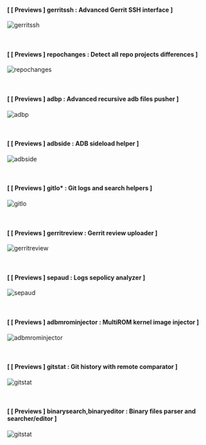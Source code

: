 #### [ [ Previews ] gerritssh : Advanced Gerrit SSH interface ]

<!-- Indent -->
![gerritssh](https://github.com/AdrianDC/android_development_shell_tools/raw/master/docs/assets/previews/gerritssh.png)
<!-- /Indent -->

<br />

#### [ [ Previews ] repochanges : Detect all repo projects differences ]

<!-- Indent -->
![repochanges](https://github.com/AdrianDC/android_development_shell_tools/raw/master/docs/assets/previews/repochanges.png)
<!-- /Indent -->

<br />

#### [ [ Previews ] adbp : Advanced recursive adb files pusher ]

<!-- Indent -->
![adbp](https://github.com/AdrianDC/android_development_shell_tools/raw/master/docs/assets/previews/adbp.png)
<!-- /Indent -->

<br />

#### [ [ Previews ] adbside : ADB sideload helper ]

<!-- Indent -->
![adbside](https://github.com/AdrianDC/android_development_shell_tools/raw/master/docs/assets/previews/adbside.png)
<!-- /Indent -->

<br />

#### [ [ Previews ] gitlo* : Git logs and search helpers ]

<!-- Indent -->
![gitlo](https://github.com/AdrianDC/android_development_shell_tools/raw/master/docs/assets/previews/gitlo.png)
<!-- /Indent -->

<br />

#### [ [ Previews ] gerritreview : Gerrit review uploader ]

<!-- Indent -->
![gerritreview](https://github.com/AdrianDC/android_development_shell_tools/raw/master/docs/assets/previews/gerritreview.png)
<!-- /Indent -->

<br />

#### [ [ Previews ] sepaud : Logs sepolicy analyzer ]

<!-- Indent -->
![sepaud](https://github.com/AdrianDC/android_development_shell_tools/raw/master/docs/assets/previews/sepaud.png)
<!-- /Indent -->

<br />

#### [ [ Previews ] adbmrominjector : MultiROM kernel image injector ]

<!-- Indent -->
![adbmrominjector](https://github.com/AdrianDC/android_development_shell_tools/raw/master/docs/assets/previews/adbmrominjector.png)
<!-- /Indent -->

<br />

#### [ [ Previews ] gitstat : Git history with remote comparator ]

<!-- Indent -->
![gitstat](https://github.com/AdrianDC/android_development_shell_tools/raw/master/docs/assets/previews/gitstat.png)
<!-- /Indent -->

<br />

#### [ [ Previews ] binarysearch,binaryeditor : Binary files parser and searcher/editor ]

<!-- Indent -->
![gitstat](https://github.com/AdrianDC/android_development_shell_tools/raw/master/docs/assets/previews/gitstat.png)
<!-- /Indent -->
